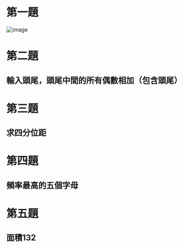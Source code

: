 # 第一題
![image](https://user-images.githubusercontent.com/86054592/137582445-4d173691-b406-49d9-8722-012251faaee4.png)

# 第二題
## 輸入頭尾，頭尾中間的所有偶數相加（包含頭尾）

# 第三題
## 求四分位距

# 第四題
## 頻率最高的五個字母

# 第五題
## 面積132
